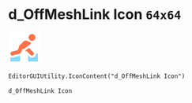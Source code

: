 # d_OffMeshLink Icon `64x64`
<img src="/img/d_OffMeshLink%20Icon.png" width=64 height=64>

``` CSharp
EditorGUIUtility.IconContent("d_OffMeshLink Icon")
```
```
d_OffMeshLink Icon
```
